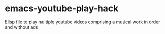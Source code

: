# emacs-youtube-play-hack
Elisp file to play multiple youtube videos comprising a musical work in order and without ads
